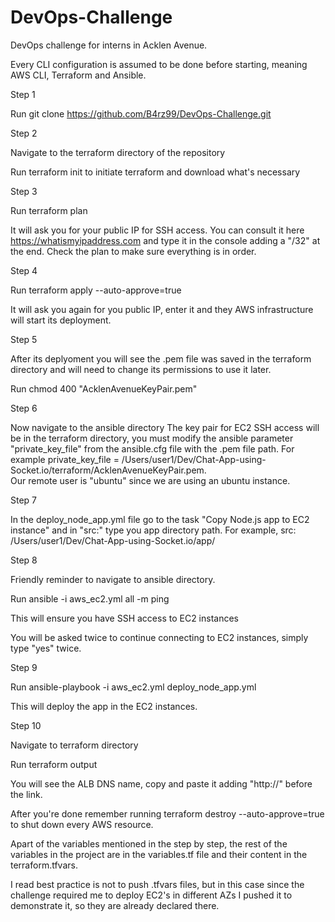 # DevOps-Challenge
DevOps challenge for interns in Acklen Avenue.

Every CLI configuration is assumed to be done before starting, meaning AWS CLI, Terraform and Ansible.

Step 1

Run git clone https://github.com/B4rz99/DevOps-Challenge.git

Step 2

Navigate to the terraform directory of the repository

Run terraform init to initiate terraform and download what's necessary

Step 3

Run terraform plan

It will ask you for your public IP for SSH access. You can consult it here https://whatismyipaddress.com and type it in the console adding a "/32" at the end.  Check the plan to make sure everything is in order.

Step 4

Run terraform apply --auto-approve=true

It will ask you again for you public IP, enter it and they AWS infrastructure will start its deployment.

Step 5

After its deplyoment you will see the .pem file was saved in the terraform directory and will need to change its permissions to use it later.

Run chmod 400 "AcklenAvenueKeyPair.pem"

Step 6

Now navigate to the ansible directory
The key pair for EC2 SSH access will be in the terraform directory, you must modify the ansible parameter "private_key_file" from the ansible.cfg file with the .pem file path.
For example private_key_file = /Users/user1/Dev/Chat-App-using-Socket.io/terraform/AcklenAvenueKeyPair.pem.  
Our remote user is "ubuntu" since we are using an ubuntu instance.

Step 7

In the deploy_node_app.yml file go to the task "Copy Node.js app to EC2 instance" and in "src:" type you app directory path.
For example, src: /Users/user1/Dev/Chat-App-using-Socket.io/app/

Step 8

Friendly reminder to navigate to ansible directory.

Run ansible -i aws_ec2.yml all -m ping

This will ensure you have SSH access to EC2 instances

You will be asked twice to continue connecting to EC2 instances, simply type "yes" twice.

Step 9

Run ansible-playbook -i aws_ec2.yml deploy_node_app.yml

This will deploy the app in the EC2 instances.

Step 10

Navigate to terraform directory

Run terraform output

You will see the ALB DNS name, copy and paste it adding "http://" before the link.


After you're done remember running terraform destroy --auto-approve=true to shut down every AWS resource.  


Apart of the variables mentioned in the step by step, the rest of the variables in the project are in the variables.tf file and their content in the terraform.tfvars.  

I read best practice is not to push .tfvars files, but in this case since the challenge required me to deploy EC2's in different AZs I pushed it to demonstrate it, so they are already declared there.